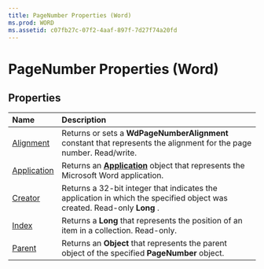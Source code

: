 ```yaml
---
title: PageNumber Properties (Word)
ms.prod: WORD
ms.assetid: c07fb27c-07f2-4aaf-897f-7d27f74a20fd
---
```



# PageNumber Properties (Word)

## Properties



|**Name**|**Description**|
|:-----|:-----|
|[Alignment](pagenumber-alignment-property-word.md)|Returns or sets a  **WdPageNumberAlignment** constant that represents the alignment for the page number. Read/write.|
|[Application](pagenumber-application-property-word.md)|Returns an  **[Application](application-object-word.md)** object that represents the Microsoft Word application.|
|[Creator](pagenumber-creator-property-word.md)|Returns a 32-bit integer that indicates the application in which the specified object was created. Read-only  **Long** .|
|[Index](pagenumber-index-property-word.md)|Returns a  **Long** that represents the position of an item in a collection. Read-only.|
|[Parent](pagenumber-parent-property-word.md)|Returns an  **Object** that represents the parent object of the specified **PageNumber** object.|

